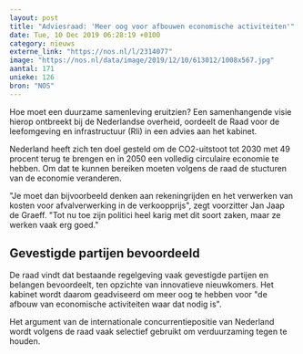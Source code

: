 ```yaml
---
layout: post
title: "Adviesraad: 'Meer oog voor afbouwen economische activiteiten'"
date: Tue, 10 Dec 2019 06:28:19 +0100
category: nieuws
externe_link: "https://nos.nl/l/2314077"
image: "https://nos.nl/data/image/2019/12/10/613012/1008x567.jpg"
aantal: 171
unieke: 126
bron: "NOS"
---
```


<p>Hoe moet een duurzame samenleving eruitzien? Een samenhangende visie hierop ontbreekt bij de Nederlandse overheid, oordeelt de Raad voor de leefomgeving en infrastructuur (Rli) in een advies aan het kabinet.</p>
<p>Nederland heeft zich ten doel gesteld om de CO2-uitstoot tot 2030 met 49 procent terug te brengen en in 2050 een volledig circulaire economie te hebben. Om dat te kunnen bereiken moeten volgens de raad de stucturen van de economie veranderen.</p>
<p>"Je moet dan bijvoorbeeld denken aan rekeningrijden en het verwerken van kosten voor afvalverwerking in de verkoopprijs", zegt voorzitter Jan Jaap de Graeff. "Tot nu toe zijn politici heel karig met dit soort zaken, maar ze werken vaak erg goed."</p>
<h2>Gevestigde partijen bevoordeeld</h2>
<p>De raad vindt dat bestaande regelgeving vaak gevestigde partijen en belangen bevoordeelt, ten opzichte van innovatieve nieuwkomers. Het kabinet wordt daarom geadviseerd om meer oog te hebben voor "de afbouw van economische activiteiten waar dat nodig is".</p>
<p>Het argument van de internationale concurrentiepositie van Nederland wordt volgens de raad vaak selectief gebruikt om verduurzaming tegen te houden.</p>

